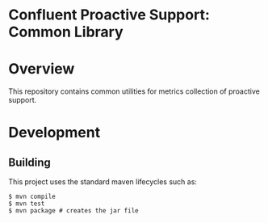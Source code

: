 # Confluent Proactive Support: Common Library

# Overview

This repository contains common utilities for metrics collection of proactive support.


# Development

## Building

This project uses the standard maven lifecycles such as:

```shell
$ mvn compile
$ mvn test
$ mvn package # creates the jar file
```
